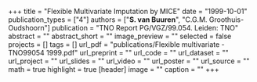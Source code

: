 +++
title = "Flexible Multivariate Imputation by MICE"
date = "1999-10-01"
publication_types = ["4"]
authors = ["**S. van Buuren**", "C.G.M. Groothuis-Oudshoorn"]
publication = "TNO Report PG/VGZ/99.054. Leiden: TNO"
abstract = ""
abstract_short = ""
image_preview = ""
selected = false
projects = []
tags = []
url_pdf = "publications/Flexible multivariate - TNO99054 1999.pdf"
url_preprint = ""
url_code = ""
url_dataset = ""
url_project = ""
url_slides = ""
url_video = ""
url_poster = ""
url_source = ""
math = true
highlight = true
[header]
image = ""
caption = ""
+++
